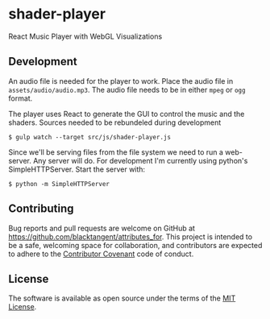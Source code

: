 # shader-player

React Music Player with WebGL Visualizations

## Development

An audio file is needed for the player to work. Place the audio file in `assets/audio/audio.mp3`. The audio file needs to be in either `mpeg` or `ogg` format.

The player uses React to generate the GUI to control the music and the
shaders. Sources needed to be rebundeled during development

    $ gulp watch --target src/js/shader-player.js

Since we'll be serving files from the file system we need to run a
web-server. Any server will do. For development I'm currently using
python's SimpleHTTPServer. Start the server with:

    $ python -m SimpleHTTPServer

## Contributing

Bug reports and pull requests are welcome on GitHub at https://github.com/blacktangent/attributes_for. This project is intended to be a safe, welcoming space for collaboration, and contributors are expected to adhere to the [Contributor Covenant](contributor-covenant.org) code of conduct.

## License

The software is available as open source under the terms of the [MIT License](http://opensource.org/licenses/MIT).


